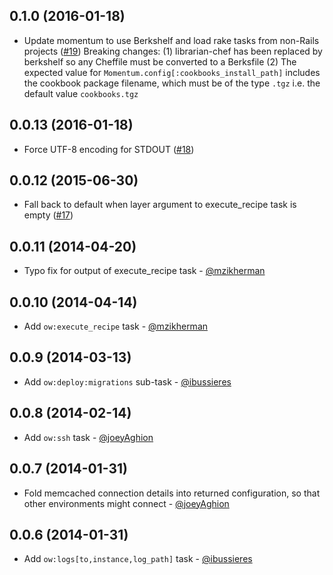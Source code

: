 0.1.0 (2016-01-18)
------

* Update momentum to use Berkshelf and load rake tasks from non-Rails projects ([#19](https://github.com/artsy/momentum/pull/19))  Breaking changes: (1) librarian-chef has been replaced by berkshelf so any Cheffile must be converted to a Berksfile (2) The expected value for `Momentum.config[:cookbooks_install_path]` includes the cookbook package filename, which must be of the type `.tgz` i.e. the default value `cookbooks.tgz`

0.0.13 (2016-01-18)
------

* Force UTF-8 encoding for STDOUT ([#18](https://github.com/artsy/momentum/pull/18))

0.0.12 (2015-06-30)
------

* Fall back to default when layer argument to execute_recipe task is empty ([#17](https://github.com/artsy/momentum/pull/17))

0.0.11 (2014-04-20)
------

* Typo fix for output of execute_recipe task - [@mzikherman](https://github.com/mzikherman)

0.0.10 (2014-04-14)
------

* Add `ow:execute_recipe` task - [@mzikherman](https://github.com/mzikherman)

0.0.9 (2014-03-13)
-----

* Add `ow:deploy:migrations` sub-task - [@ibussieres](https://github.com/ibussieres)

0.0.8 (2014-02-14)
-----

* Add `ow:ssh` task - [@joeyAghion](https://github.com/joeyAghion)

0.0.7 (2014-01-31)
-----

* Fold memcached connection details into returned configuration, so that other environments might connect - [@joeyAghion](https://github.com/joeyAghion)

0.0.6 (2014-01-31)
-----

* Add `ow:logs[to,instance,log_path]` task - [@ibussieres](https://github.com/ibussieres)
